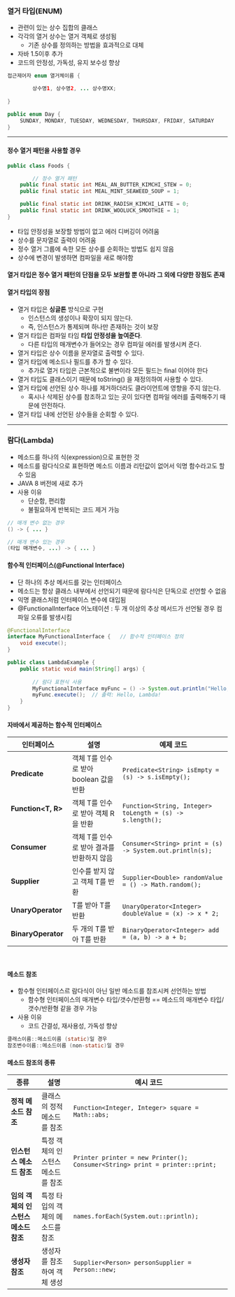 ### 열거 타입(ENUM)
- 관련이 있는 상수 집합의 클래스
- 각각의 열거 상수는 열거 객체로 생성됨
  - 기존 상수를 정의하는 방법을 효과적으로 대체
- 자바 1.5이후 추가
- 코드의 안정성, 가독성, 유지 보수성 향상

```java
접근제어자 enum 열거체이름 {

		상수명1, 상수명2, ... 상수명XX;		
		
}

public enum Day {
    SUNDAY, MONDAY, TUESDAY, WEDNESDAY, THURSDAY, FRIDAY, SATURDAY
}

```

<hr>

#### 정수 열거 패턴을 사용할 경우
```java
public class Foods {

		// 정수 열거 패턴
    public final static int MEAL_AN_BUTTER_KIMCHI_STEW = 0;
    public final static int MEAL_MINT_SEAWEED_SOUP = 1;

    public final static int DRINK_RADISH_KIMCHI_LATTE = 0;
    public final static int DRINK_WOOLUCK_SMOOTHIE = 1;
}
```
- 타입 안정성을 보장할 방법이 없고 에러 디버깅이 어려움
- 상수를 문자열로 출력이 어려움
- 정수 열거 그룹에 속한 모든 상수를 순회하는 방법도 쉽지 않음
- 상수에 변경이 발생하면 컴파일을 새로 해야함


#### 열거 타입은 정수 열거 패턴의 단점을 모두 보완할 뿐 아니라 그 외에 다양한 장점도 존재

#### 열거 타입의 장점
- 열거 타입은 **싱글톤** 방식으로 구현
    - 인스턴스의 생성이나 확장이 되지 않는다.
    - 즉, 인스턴스가 통제되며 하나만 존재하는 것이 보장
- 열거 타입은 컴파일 타임 **타입 안정성을 높여준다**.
    - 다른 타입의 매개변수가 들어오는 경우 컴파일 에러를 발생시켜 준다.
- 열거 타입은 상수 이름을 문자열로 출력할 수 있다.
- 열거 타입에 메소드나 필드를 추가 할 수 있다.
    - 추가로 열거 타입은 근본적으로 불변이라 모든 필드는 final 이어야 한다
- 열거 타입도 클래스이기 때문에 toString() 을 재정의하여 사용할 수 있다.
- 열거 타입에 선언된 상수 하나를 제거하더라도 클라이언트에 영향을 주지 않는다.
    - 혹시나 삭제된 상수를 참조하고 있는 곳이 있다면 컴파일 에러를 출력해주기 때문에 안전하다.
- 열거 타입 내에 선언된 상수들을 순회할 수 있다.

<hr>

### 람다(Lambda)
- 메소드를 하나의 식(expression)으로 표현한 것
- 메소드를 람다식으로 표현하면 메소드 이름과 리턴값이 없어서 익명 함수라고도 할 수 있음
- JAVA 8 버전에 새로 추가
- 사용 이유
  - 단순함, 편리함
  - 불필요하게 반복되는 코드 제거 가능
  
```java
// 매개 변수 없는 경우
() -> { ... }

// 매개 변수 있는 경우
(타입 매개변수, ...) -> { ... }
```

#### 함수적 인터페이스(@Functional Interface)
- 단 하나의 추상 메서드를 갖는 인터페이스
- 메소드는 항상 클래스 내부에서 선언되기 때문에 람다식은 단독으로 선언할 수 없음
- 익명 클래스처럼 인터페이스 변수에 대입됨
- @FunctionalInterface 어노테이션 : 두 개 이상의 추상 메서드가 선언될 경우 컴파일 오류를 발생시킴

```java
@FunctionalInterface
interface MyFunctionalInterface {   // 함수적 인터페이스 정의
    void execute();
}

public class LambdaExample {
    public static void main(String[] args) {
    
        // 람다 표현식 사용
        MyFunctionalInterface myFunc = () -> System.out.println("Hello, Lambda!");
        myFunc.execute();  // 출력: Hello, Lambda!
    }
}

```

#### 자바에서 제공하는 함수적 인터페이스

| 인터페이스           | 설명                                         | 예제 코드                                     |
|----------------------|--------------------------------------------|-----------------------------------------------|
| **Predicate<T>**     | 객체 T를 인수로 받아 boolean 값을 반환   | `Predicate<String> isEmpty = (s) -> s.isEmpty();` |
| **Function<T, R>** &nbsp;&nbsp;&nbsp;&nbsp;&nbsp;  | 객체 T를 인수로 받아 객체 R을 반환      | `Function<String, Integer> toLength = (s) -> s.length();` |
| **Consumer<T>**      | 객체 T를 인수로 받아 결과를 반환하지 않음 | `Consumer<String> print = (s) -> System.out.println(s);` |
| **Supplier<T>**      | 인수를 받지 않고 객체 T를 반환            | `Supplier<Double> randomValue = () -> Math.random();` |
| **UnaryOperator<T>** | T를 받아 T를 반환                       | `UnaryOperator<Integer> doubleValue = (x) -> x * 2;` |
| **BinaryOperator<T>**| 두 개의 T를 받아 T를 반환                | `BinaryOperator<Integer> add = (a, b) -> a + b;` |

<br>

#### 메소드 참조
- 함수형 인터페이스르 람다식이 아닌 일반 메소드를 참조시켜 선언하는 방법
  - 함수형 인터페이스의 매개변수 타입/갯수/반환형 == 메소드의 매개변수 타입/갯수/반환형 같을 경우 가능
- 사용 이유
  - 코드 간결성, 재사용성, 가독성 향상
  
```java
클래스이름::메소드이름 (static)일 경우
참조변수이름::메소드이름 (non-static)일 경우
```
  
#### 메소드 참조의 종류

| 종류                                | 설명                                     | 예시 코드                                      |
|-------------------------------------|----------------------------------------|-----------------------------------------------|
| **정적 메소드 참조**               | 클래스의 정적 메소드를 참조          | `Function<Integer, Integer> square = Math::abs;` |
| **인스턴스 메소드 참조**           | 특정 객체의 인스턴스 메소드를 참조  | `Printer printer = new Printer(); Consumer<String> print = printer::print;` |
| **임의 객체의 인스턴스 메소드 참조** | 특정 타입의 객체의 메소드를 참조     | `names.forEach(System.out::println);`       |
| **생성자 참조**                    | 생성자를 참조하여 객체 생성           | `Supplier<Person> personSupplier = Person::new;` |

